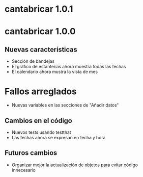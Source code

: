# cantabricar 1.0.1

# cantabricar 1.0.0

## Nuevas características

* Sección de bandejas
* El gráfico de estanterías ahora muestra todas las fechas
* El calendario ahora mustra la vista de mes
# Fallos arreglados
* Nuevas variables en las secciones de "Añadir datos"

## Cambios en el código

* Nuevos tests usando testthat
* Las fechas ahora se expresan en fecha y hora

## Futuros cambios

* Organizar mejor la actualización de objetos para evitar código innecesario
